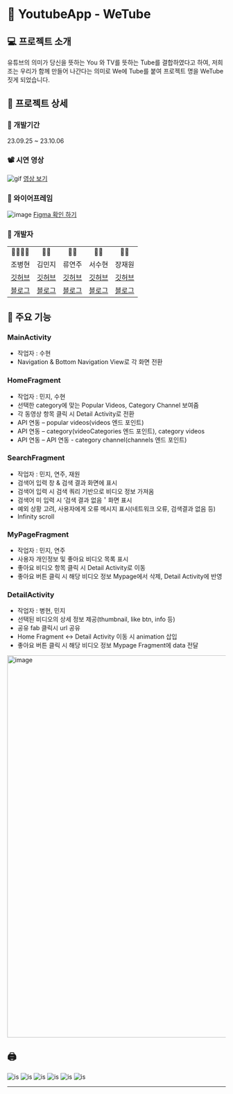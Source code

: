 # 📱 YoutubeApp - WeTube

## 💻 프로젝트 소개

유튜브의 의미가 당신을 뜻하는 You 와 TV를 뜻하는 Tube를 결합하였다고 하여,
저희 조는 우리가 함께 만들어 나간다는 의미로 We에 Tube를 붙여 프로젝트 명을 WeTube 짓게 되었습니다.

## 🔧 프로젝트 상세

### 📆 개발기간

23.09.25 ~ 23.10.06

### 📽️ 시연 영상

![gif](https://github.com/threeo-clock/WeTube/assets/104261048/41f0882f-b980-4658-b088-efc8ad2b4a65)
[영상 보기](https://drive.google.com/file/d/1_EMsnRt-oCDpO8iqGT0xrkmSBn3A3DQy/view?usp=sharing)

### 🎨 와이어프레임

![image](https://github.com/threeo-clock/WeTube/assets/104261048/99fc92ac-37e7-4571-925f-987f0ec81e55)
[Figma 확인 하기](https://www.figma.com/file/Bqq2ezqK8q1Hc5hqcRf54A?embed_host=notion&kind=&node-id=0-1&t=nfICqaZLxRWyHHRU-0&type=whiteboard&viewer=1)

### 👥 개발자

<table>
  <tr>
      <td align="center">🌟🧑‍💻🌟</td>
      <td align="center">‍👩‍💻</td>
      <td align="center">‍👩‍💻</td>
      <td align="center">👩‍💻</td>
      <td align="center">🧑‍💻</td>
   </tr>
   <tr>
      <td align="center">조병현</td>
      <td align="center">김민지</td>
      <td align="center">류연주</td>
      <td align="center">서수현</td>
      <td align="center">장재원</td>
   </tr>
    <tr>
      <td align="center"><a href="https://github.com/cbh1992">깃허브</a></td>
      <td align="center"><a href="https://github.com/minji-0420">깃허브</a></td>
      <td align="center"><a href="https://github.com/yeonjooRyu">깃허브</a></td>
      <td align="center"><a href="https://github.com/joye-seo">깃허브</a></td>
      <td align="center"><a href="https://github.com/jang0710">깃허브</a></td>
   </tr>
      <tr>
      <td align="center"><a href="https://velog.io/@whgg9786">블로그</a></td>
      <td align="center"><a href="https://www.notion.so/about-Kotlin-18bc152c266a40d3a1b0e0d7bc9ab5f8">블로그</a></td>
      <td align="center"><a href="https://yjily.tistory.com/">블로그</a></td>
      <td align="center"><a href="https://joye.tistory.com">블로그</a></td>
      <td align="center"><a href="https://velog.io/@janga19">블로그</a></td>

   </tr>
</table>

## 📌 주요 기능
### MainActivity

* 작업자 : 수현
* Navigation & Bottom Navigation View로 각 화면 전환

### HomeFragment

* 작업자 : 민지, 수현
* 선택한 category에 맞는 Popular Videos, Category Channel 보여줌
* 각 동영상 항목 클릭 시 Detail Activity로 전환
* API 연동 – popular videos(videos 엔드 포인트)
* API 연동 – category(videoCategories 엔드 포인트), category videos
* API 연동 – API 연동  - category channel(channels 엔드 포인트)

### SearchFragment

* 작업자 : 민지, 연주, 재원
* 검색어 입력 창 & 검색 결과 화면에 표시
* 검색어 입력 시 검색 쿼리 기반으로 비디오 정보 가져옴
* 검색어 미 입력 시 ‘검색 결과 없음＇화면 표시
* 예외 상황 고려, 사용자에게 오류 메시지 표시(네트워크 오류, 검색결과 없음 등)
* Infinity scroll

### MyPageFragment

* 작업자 : 민지, 연주
* 사용자 개인정보 및 좋아요 비디오 목록 표시
* 좋아요 비디오 항목 클릭 시 Detail Activity로 이동
* 좋아요 버튼 클릭 시 해당 비디오 정보 Mypage에서 삭제, Detail Activity에 반영

### DetailActivity

* 작업자 : 병현, 민지
* 선택된 비디오의 상세 정보 제공(thumbnail, like btn, info 등)
* 공유 fab 클릭시 url 공유
* Home Fragment ↔ Detail Activity 이동 시 animation 삽입
* 좋아요 버튼 클릭 시 해당 비디오 정보 Mypage Fragment에 data 전달

<img width="882" alt="image" src="https://github.com/threeo-clock/WeTube/assets/104261048/c33b3149-e006-4196-b124-7be0d1dc6353">

## 🖨️

![is](https://img.shields.io/badge/Android-3DDC84?style=for-the-badge&logo=android&logoColor=white)
![is](https://img.shields.io/badge/Kotlin-0095D5?&style=for-the-badge&logo=kotlin&logoColor=white)
![is](https://img.shields.io/badge/Slack-4A154B?style=for-the-badge&logo=slack&logoColor=white)
![is](https://img.shields.io/badge/YouTube-FF0000?style=for-the-badge&logo=youtube&logoColor=white)
![is](https://img.shields.io/badge/GitHub-100000?style=for-the-badge&logo=github&logoColor=white)
![is](https://img.shields.io/badge/Figma-F24E1E?style=for-the-badge&logo=figma&logoColor=white)


-------------------------------------

